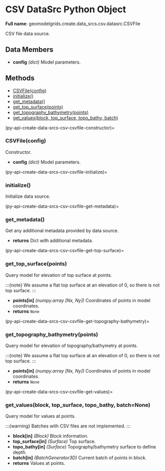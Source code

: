 # CSV DataSrc Python Object 

**Full name**: geomodelgrids.create.data_srcs.csv.datasrc.CSVFile

CSV file data source.

## Data Members

+ **config** *(dict)* Model parameters.

## Methods

+ [CSVFile(config)](py-api-create-data-srcs-csv-csvfile-constructor)
+ [initialize()](py-api-create-data-srcs-csv-csvfile-initialize)
+ [get_metadata()](py-api-create-data-srcs-csv-csvfile-get-metadata)
+ [get_top_surface(points)](py-api-create-data-srcs-csv-csvfile-get-top-surface)
+ [get_topography_bathymetry(points)](py-api-create-data-srcs-csv-csvfile-get-topography-bathymetry)
+ [get_values(block, top_surface, topo_bathy, batch)](py-api-create-data-srcs-csv-csvfile-get-values)

(py-api-create-data-srcs-csv-csvfile-constructor)=
### CSVFile(config)

Constructor.

+ **config** *(dict)* Model parameters.

(py-api-create-data-srcs-csv-csvfile-initialize)=
### initialize()

Initialize data source.

(py-api-create-data-srcs-csv-csvfile-get-metadata)=
### get_metadata()

Get any additional metadata provided by data source.

+ **returns** Dict with additional metadata.

(py-api-create-data-srcs-csv-csvfile-get-top-surface)=
### get_top_surface(points)

Query model for elevation of top surface at points.

:::{note}
We assume a flat top surface at an elevation of 0, so there is not top surface.
:::

+ **points[in]** *(numpy.array [Nx, Ny])* Coordinates of points in model coordinates.
+ **returns** `None`

(py-api-create-data-srcs-csv-csvfile-get-topography-bathymetry)=
### get_topography_bathymetry(points)

Query model for elevation of topography/bathymetry at points.

:::{note}
We assume a flat top surface at an elevation of 0, so there is not top surface.
:::

+ **points[in]** *(numpy.array [Nx, Ny])* Coordinates of points in model coordinates.
+ **returns** `None`

(py-api-create-data-srcs-csv-csvfile-get-values)=
### get_values(block, top_surface, topo_bathy, batch=None)

Query model for values at points.

:::{warning}
Batches with CSV files are not implemented.
:::

+ **block[in]** *(Block)* Block information.
+ **top_surface[in]** *(Surface)* Top surface.
+ **topo_bathy[in]** *(Surface)* Topography/bathymetry surface to define depth.
+ **batch[in]** *(BatchGenerator3D)* Current batch of points in block.
+ **returns** Values at points.
  